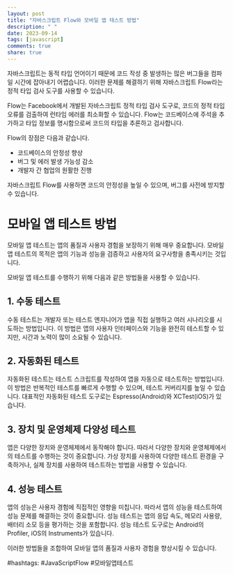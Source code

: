 ```yaml
---
layout: post
title: "자바스크립트 Flow와 모바일 앱 테스트 방법"
description: " "
date: 2023-09-14
tags: [javascript]
comments: true
share: true
---
```


자바스크립트는 동적 타입 언어이기 때문에 코드 작성 중 발생하는 많은 버그들을 컴파일 시간에 잡아내기 어렵습니다. 이러한 문제를 해결하기 위해 자바스크립트 Flow라는 정적 타입 검사 도구를 사용할 수 있습니다.

Flow는 Facebook에서 개발된 자바스크립트 정적 타입 검사 도구로, 코드의 정적 타입 오류를 검출하여 런타임 에러를 최소화할 수 있습니다. Flow는 코드베이스에 주석을 추가하고 타입 정보를 명시함으로써 코드의 타입을 추론하고 검사합니다.

Flow의 장점은 다음과 같습니다.
- 코드베이스의 안정성 향상
- 버그 및 에러 발생 가능성 감소
- 개발자 간 협업의 원활한 진행

자바스크립트 Flow를 사용하면 코드의 안정성을 높일 수 있으며, 버그를 사전에 방지할 수 있습니다.

# 모바일 앱 테스트 방법

모바일 앱 테스트는 앱의 품질과 사용자 경험을 보장하기 위해 매우 중요합니다. 모바일 앱 테스트의 목적은 앱의 기능과 성능을 검증하고 사용자의 요구사항을 충족시키는 것입니다.

모바일 앱 테스트를 수행하기 위해 다음과 같은 방법들을 사용할 수 있습니다.

## 1. 수동 테스트
수동 테스트는 개발자 또는 테스트 엔지니어가 앱을 직접 실행하고 여러 시나리오를 시도하는 방법입니다. 이 방법은 앱의 사용자 인터페이스와 기능을 완전히 테스트할 수 있지만, 시간과 노력이 많이 소요될 수 있습니다.

## 2. 자동화된 테스트
자동화된 테스트는 테스트 스크립트를 작성하여 앱을 자동으로 테스트하는 방법입니다. 이 방법은 반복적인 테스트를 빠르게 수행할 수 있으며, 테스트 커버리지를 높일 수 있습니다. 대표적인 자동화된 테스트 도구로는 Espresso(Android)와 XCTest(iOS)가 있습니다.

## 3. 장치 및 운영체제 다양성 테스트
앱은 다양한 장치와 운영체제에서 동작해야 합니다. 따라서 다양한 장치와 운영체제에서의 테스트를 수행하는 것이 중요합니다. 가상 장치를 사용하여 다양한 테스트 환경을 구축하거나, 실제 장치를 사용하여 테스트하는 방법을 사용할 수 있습니다.

## 4. 성능 테스트
앱의 성능은 사용자 경험에 직접적인 영향을 미칩니다. 따라서 앱의 성능을 테스트하여 성능 문제를 해결하는 것이 중요합니다. 성능 테스트는 앱의 응답 속도, 메모리 사용량, 배터리 소모 등을 평가하는 것을 포함합니다. 성능 테스트 도구로는 Android의 Profiler, iOS의 Instruments가 있습니다.

이러한 방법들을 조합하여 모바일 앱의 품질과 사용자 경험을 향상시킬 수 있습니다.

#hashtags: #JavaScriptFlow #모바일앱테스트